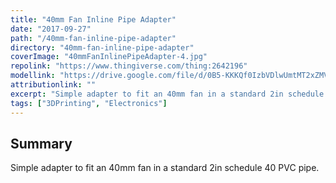 ```yaml
---
title: "40mm Fan Inline Pipe Adapter"
date: "2017-09-27"
path: "/40mm-fan-inline-pipe-adapter"
directory: "40mm-fan-inline-pipe-adapter"
coverImage: "40mmFanInlinePipeAdapter-4.jpg"
repolink: "https://www.thingiverse.com/thing:2642196"
modellink: "https://drive.google.com/file/d/0B5-KKKQf0IzbVDlwUmtMT2xZMVk/view"
attributionlink: ""
excerpt: "Simple adapter to fit an 40mm fan in a standard 2in schedule 40 PVC pipe."
tags: ["3DPrinting", "Electronics"]
---
```


## Summary

Simple adapter to fit an 40mm fan in a standard 2in schedule 40 PVC pipe.

